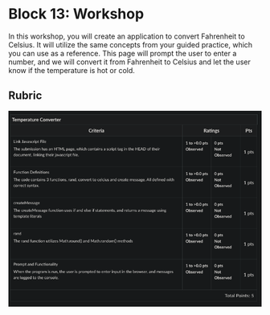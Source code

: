 # Block 13: Workshop

In this workshop, you will create an application to convert Fahrenheit to Celsius. It will utilize the same concepts from your guided practice, which you can use as a reference. This page will prompt the user to enter a number, and we will convert it from Fahrenheit to Celsius and let the user know if the temperature is hot or cold.

## Rubric 
![rubric](./rubric.png)